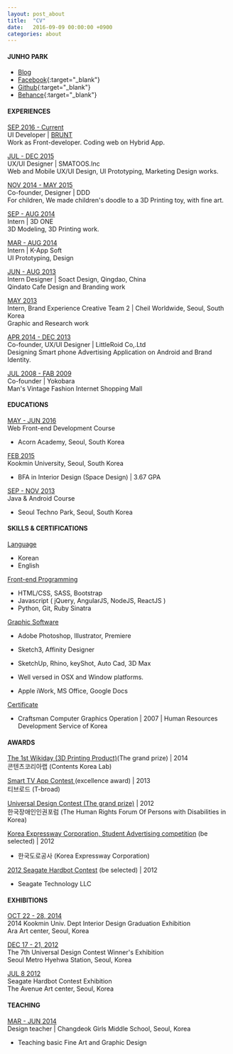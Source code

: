 ```yaml
---
layout: post_about
title:  "CV"
date:   2016-09-09 00:00:00 +0900
categories: about
---
```


#### **JUNHO PARK**

- [Blog](http://cnaa97.github.io)
- [Facebook](http://www.behance.net/cnaa97){:target="_blank"}
- [Github](http://www.github.com/cnaa97){:target="_blank"}
- [Behance](http://www.behance.net/cnaa97){:target="_blank"}

<p class="break"></p>

#### **EXPERIENCES**

<u>SEP 2016 - Current</u> <br/>
UI Developer | [BRUNT](http://brunt.co) <br/>
Work as Front-developer. Coding web on Hybrid App.

<u>JUL - DEC 2015</u> <br/>
UX/UI Designer | SMATOOS.Inc <br/>
Web and Mobile UX/UI Design, UI Prototyping, Marketing Design works.

<u>NOV 2014 - MAY 2015</u> <br/>
Co-founder, Designer | DDD <br/>
For children, We made children's doodle to a 3D Printing toy, with fine art.

<u>SEP - AUG 2014</u> <br/>
Intern | 3D ONE <br/>
3D Modeling, 3D Printing work.

<u>MAR - AUG 2014</u> <br/>
Intern | K-App Soft<br/>
UI Prototyping, Design

<u>JUN - AUG 2013</u> <br/>
Intern Designer | Soact Design, Qingdao, China <br/>
Qindato Cafe Design and Branding work

<u>MAY 2013</u> <br/>
Intern, Brand Experience Creative Team 2 | Cheil Worldwide, Seoul, South Korea <br/>
Graphic and Research work

<u>APR 2014 - DEC 2013</u> <br/>
Co-founder, UX/UI Designer | LittleRoid Co,.Ltd <br/>
Designing Smart phone Advertising Application on Android and Brand Identity.

<u>JUL 2008 - FAB 2009</u> <br/>
Co-founder | Yokobara <br/>
Man's Vintage Fashion Internet Shopping Mall

<p class="break"></p>

#### **EDUCATIONS**

<u>MAY - JUN 2016</u> <br/>
Web Front-end Development Course <br/>
- Acorn Academy, Seoul, South Korea

<u>FEB 2015</u> <br/>
Kookmin University, Seoul, South Korea<br/>
- BFA in Interior Design (Space Design) | 3.67 GPA

<u>SEP - NOV 2013</u> <br/>
Java & Android Course<br/>
- Seoul Techno Park, Seoul, South Korea

<p class="break"></p>

#### **SKILLS & CERTIFICATIONS**

<U>Language</U><br/>

- Korean <br/>
- English

<U>Front-end Programming</U><br/>

- HTML/CSS, SASS, Bootstrap<br/>
- Javascript ( jQuery, AngularJS, NodeJS, ReactJS )<br/>
- Python, Git, Ruby Sinatra


<U>Graphic Software</U> <br/>

- Adobe Photoshop, Illustrator, Premiere <br/>
- Sketch3, Affinity Designer <br/>
- SketchUp, Rhino, keyShot, Auto Cad, 3D Max

- Well versed in OSX and Window platforms. <br/>
- Apple iWork, MS Office, Google Docs

<u>Certificate</u> <br/>

- Craftsman Computer Graphics Operation
| 2007
| Human Resources Development Service of Korea


<p class="break"></p>

#### **AWARDS**
<u>The 1st Wikiday (3D Printing Product)</u>(The grand prize) | 2014<br/>
콘텐츠코리아랩 (Contents Korea Lab)

<u>Smart TV App Contest </u> (excellence award) | 2013 <br/>
티브로드 (T-broad)

<u>Universal Design Contest (The grand prize)</u> | 2012<br/>
한국장애인인권포럼 (The Human Rights Forum Of Persons with Disabilities in Korea)

<u>Korea Expressway Corporation, Student Advertising competition</u> (be selected) | 2012<br/>
- 한국도로공사 (Korea Expressway Corporation)

<u>2012 Seagate Hardbot Contest</u> (be selected) | 2012<br/>
- Seagate Technology LLC

<p class="break"></p>

#### **EXHIBITIONS**
<u>OCT 22 - 28, 2014</u> <br/>
2014 Kookmin Univ. Dept Interior Design Graduation Exhibition<br/>
Ara Art center, Seoul, Korea

<u>DEC 17 - 21, 2012</u> <br/>
The 7th Universal Design Contest Winner's Exhibition<br/>
Seoul Metro Hyehwa Station, Seoul, Korea

<u>JUL 8 2012</u> <br/>
Seagate Hardbot Contest Exhibition<br/>
The Avenue Art center, Seoul, Korea

<p class="break"></p>

#### **TEACHING**
<u>MAR - JUN 2014</u><br/>
Design teacher | Changdeok Girls Middle School, Seoul, Korea <br/>
- Teaching basic Fine Art and Graphic Design
